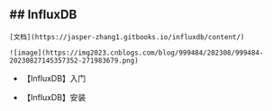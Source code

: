 ## ## InfluxDB


    [文档](https://jasper-zhang1.gitbooks.io/influxdb/content/)

    ![image](https://img2023.cnblogs.com/blog/999484/202308/999484-20230827145357352-271983679.png)

 * 【InfluxDB】入门

 * 【InfluxDB】安装

 